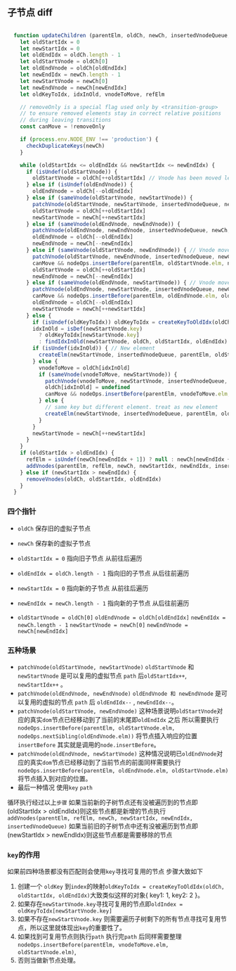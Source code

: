 
## 子节点 diff

~~~js

  function updateChildren (parentElm, oldCh, newCh, insertedVnodeQueue, removeOnly) {
    let oldStartIdx = 0
    let newStartIdx = 0
    let oldEndIdx = oldCh.length - 1
    let oldStartVnode = oldCh[0]
    let oldEndVnode = oldCh[oldEndIdx]
    let newEndIdx = newCh.length - 1
    let newStartVnode = newCh[0]
    let newEndVnode = newCh[newEndIdx]
    let oldKeyToIdx, idxInOld, vnodeToMove, refElm

    // removeOnly is a special flag used only by <transition-group>
    // to ensure removed elements stay in correct relative positions
    // during leaving transitions
    const canMove = !removeOnly

    if (process.env.NODE_ENV !== 'production') {
      checkDuplicateKeys(newCh)
    }

    while (oldStartIdx <= oldEndIdx && newStartIdx <= newEndIdx) {
      if (isUndef(oldStartVnode)) {
        oldStartVnode = oldCh[++oldStartIdx] // Vnode has been moved left
      } else if (isUndef(oldEndVnode)) {
        oldEndVnode = oldCh[--oldEndIdx]
      } else if (sameVnode(oldStartVnode, newStartVnode)) {
        patchVnode(oldStartVnode, newStartVnode, insertedVnodeQueue, newCh, newStartIdx)
        oldStartVnode = oldCh[++oldStartIdx]
        newStartVnode = newCh[++newStartIdx]
      } else if (sameVnode(oldEndVnode, newEndVnode)) {
        patchVnode(oldEndVnode, newEndVnode, insertedVnodeQueue, newCh, newEndIdx)
        oldEndVnode = oldCh[--oldEndIdx]
        newEndVnode = newCh[--newEndIdx]
      } else if (sameVnode(oldStartVnode, newEndVnode)) { // Vnode moved right
        patchVnode(oldStartVnode, newEndVnode, insertedVnodeQueue, newCh, newEndIdx)
        canMove && nodeOps.insertBefore(parentElm, oldStartVnode.elm, nodeOps.nextSibling(oldEndVnode.elm))
        oldStartVnode = oldCh[++oldStartIdx]
        newEndVnode = newCh[--newEndIdx]
      } else if (sameVnode(oldEndVnode, newStartVnode)) { // Vnode moved left
        patchVnode(oldEndVnode, newStartVnode, insertedVnodeQueue, newCh, newStartIdx)
        canMove && nodeOps.insertBefore(parentElm, oldEndVnode.elm, oldStartVnode.elm)
        oldEndVnode = oldCh[--oldEndIdx]
        newStartVnode = newCh[++newStartIdx]
      } else {
        if (isUndef(oldKeyToIdx)) oldKeyToIdx = createKeyToOldIdx(oldCh, oldStartIdx, oldEndIdx)
        idxInOld = isDef(newStartVnode.key)
          ? oldKeyToIdx[newStartVnode.key]
          : findIdxInOld(newStartVnode, oldCh, oldStartIdx, oldEndIdx)
        if (isUndef(idxInOld)) { // New element
          createElm(newStartVnode, insertedVnodeQueue, parentElm, oldStartVnode.elm, false, newCh, newStartIdx)
        } else {
          vnodeToMove = oldCh[idxInOld]
          if (sameVnode(vnodeToMove, newStartVnode)) {
            patchVnode(vnodeToMove, newStartVnode, insertedVnodeQueue, newCh, newStartIdx)
            oldCh[idxInOld] = undefined
            canMove && nodeOps.insertBefore(parentElm, vnodeToMove.elm, oldStartVnode.elm)
          } else {
            // same key but different element. treat as new element
            createElm(newStartVnode, insertedVnodeQueue, parentElm, oldStartVnode.elm, false, newCh, newStartIdx)
          }
        }
        newStartVnode = newCh[++newStartIdx]
      }
    }
    if (oldStartIdx > oldEndIdx) {
      refElm = isUndef(newCh[newEndIdx + 1]) ? null : newCh[newEndIdx + 1].elm
      addVnodes(parentElm, refElm, newCh, newStartIdx, newEndIdx, insertedVnodeQueue)
    } else if (newStartIdx > newEndIdx) {
      removeVnodes(oldCh, oldStartIdx, oldEndIdx)
    }
  }
~~~

### 四个指针

* `oldCh` 保存旧的虚拟子节点
* `newCh` 保存新的虚拟子节点

* `oldStartIdx = 0` 指向旧子节点 从前往后遍历
* `oldEndIdx = oldCh.length - 1` 指向旧的子节点 从后往前遍历
* `newStartIdx = 0` 指向新的子节点 从前往后遍历
* `newEndIdx = newCh.length - 1` 指向新的子节点 从后往前遍历

* `oldStartVnode = oldCh[0]`
  `oldEndVnode = oldCh[oldEndIdx]`
  `newEndIdx = newCh.length - 1`
  `newStartVnode = newCh[0]`
  `newEndVnode = newCh[newEndIdx]`

### 五种场景

* `patchVnode(oldStartVnode, newStartVnode)` `oldStartVnode` 和`newStartVnode` 是可以复用的虚拟节点 `path` 后`oldStartIdx++`, `newStartIdx++` 。
* `patchVnode(oldEndVnode, newEndVnode)` `oldEndVnode 和 newEndVnode` 是可以复用的虚拟的节点 `path` 后 `oldEndIdx--` , `newEndIdx--`。
* `patchVnode(oldStartVnode, newEndVnode)` 这种场景说明`oldStartVnode`对应的真实`dom`节点已经移动到了当前的末尾即`oldEndIdx` 之后 所以需要执行`nodeOps.insertBefore(parentElm, oldStartVnode.elm, nodeOps.nextSibling(oldEndVnode.elm))` 将节点插入响应的位置  `insertBefore` 其实就是调用的`node.insertBefore`。
* `patchVnode(oldEndVnode, newStartVnode)` 这种情况说明已`oldEndVnode`对应的真实`dom`节点已经移动到了当前节点的前面同样需要执行`nodeOps.insertBefore(parentElm, oldEndVnode.elm, oldStartVnode.elm)`将节点插入到对应的位置。
* 最后一种情况 使用`key` `path`

循环执行经过以上`步骤`
如果当前新的子树节点还有没被遍历到的节点即(oldStartIdx > oldEndIdx)则这些节点都是新增的节点执行`addVnodes(parentElm, refElm, newCh, newStartIdx, newEndIdx, insertedVnodeQueue)`
如果当前旧的子树节点中还有没被遍历到节点即(newStartIdx > newEndIdx)则这些节点都是需要移除的节点

### `key`的作用

如果前四种场景都没有匹配则会使用`key`寻找可复用的节点 步骤大致如下

1. 创建一个 `oldKey` 到`index`的映射`oldKeyToIdx = createKeyToOldIdx(oldCh, oldStartIdx, oldEndIdx)`大致类似这样的对象{ key1: 1, key2: 2 }。
2. 如果存在`newStartVnode.key`寻找可复用的节点即`oldIndex = oldKeyToIdx[newStartVnode.key]`
3. 如果不存在`newStartVnode.key` 则需要遍历子树剩下的所有节点寻找可复用节点，所以这里就体现出`key`的重要性了。
4. 如果找到可复用节点则执行`path` 执行完`path` 后同样需要整理`nodeOps.insertBefore(parentElm, vnodeToMove.elm, oldStartVnode.elm)`, 
5. 否则当做新节点处理。